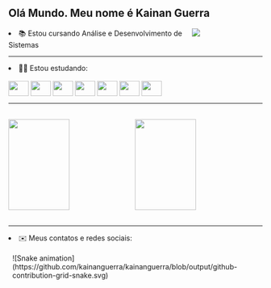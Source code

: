 ##   Olá Mundo. Meu nome é Kainan Guerra
<img align="right" width="140px" heigth="150px" src='https://avataaars.io/?avatarStyle=Circle&topType=ShortHairShortFlat&accessoriesType=Prescription02&hairColor=BrownDark&facialHairType=Blank&clotheType=Hoodie&clotheColor=Blue03&eyeType=Happy&eyebrowType=Default&mouthType=Default&skinColor=Light'/>

<li>📚 Estou cursando Análise e Desenvolvimento de Sistemas</li>
<hr>
<li>👨‍💻 Estou estudando:</li>
<br>
<div style="display:inline-block">
    <link rel="stylesheet" href="https://cdn.jsdelivr.net/gh/devicons/devicon@v2.15.1/devicon.min.css">
    <img align="center" width="40" height="30" src="https://cdn.jsdelivr.net/gh/devicons/devicon/icons/html5/html5-original.svg" />
    <link rel="stylesheet" href="https://cdn.jsdelivr.net/gh/devicons/devicon@v2.15.1/devicon.min.css">    
    <img align="center" width="40" height="30" src="https://cdn.jsdelivr.net/gh/devicons/devicon/icons/css3/css3-original.svg" />
    <link rel="stylesheet" href="https://cdn.jsdelivr.net/gh/devicons/devicon@v2.15.1/devicon.min.css">         
    <img align="center" width="40" height="30" src="https://cdn.jsdelivr.net/gh/devicons/devicon/icons/javascript/javascript-original.svg" />
    <link rel="stylesheet" href="https://cdn.jsdelivr.net/gh/devicons/devicon@v2.15.1/devicon.min.css">        
      <img align="center" width="40" height="30" src="https://cdn.jsdelivr.net/gh/devicons/devicon/icons/java/java-original.svg" />       
      <link rel="stylesheet" href="https://cdn.jsdelivr.net/gh/devicons/devicon@v2.15.1/devicon.min.css">   
    <img align="center" width="40" height="30"  src="https://cdn.jsdelivr.net/gh/devicons/devicon/icons/python/python-original.svg" />
        <link rel="stylesheet" href="https://cdn.jsdelivr.net/gh/devicons/devicon@v2.15.1/devicon.min.css">      
    <img align="center" width="40" height="30" src="https://cdn.jsdelivr.net/gh/devicons/devicon/icons/nodejs/nodejs-original.svg" />
    <link rel="stylesheet" href="https://cdn.jsdelivr.net/gh/devicons/devicon@v2.15.1/devicon.min.css">      
    <img align="center" width="40" height="30" src="https://cdn.jsdelivr.net/gh/devicons/devicon/icons/mysql/mysql-original.svg" />
          
</div>
<hr>
<br>
<div width="100%" display="flex" justify-content="space-between">
  <a href="https://github.com/KainanGuerra"></a>
  
  <img width="49%" height="180em" align="center" src="https://github-readme-stats.vercel.app/api?username=kainanguerra&theme=dark&layout=compact&show_icons=true"/>
  <img width="49%" height="180em" align="center" src="https://github-readme-stats.vercel.app/api/top-langs/?username=kainanguerra&theme=dark&show_icons=true&layout=compact"/>
</div>
<br>
<hr>
<li>✉️ Meus contatos e redes sociais:</li>
<br>
<div style="display:flex" style="algn-items:center">
  <div width="40%">
  <a href="https://api.whatsapp.com/send?phone=5511966263413&text=Ol%C3%A1%2C%20vim%20atrav%C3%A9s%20do%20seu%20GitHub!">
  <img src="https://img.shields.io/badge/WhatsApp-25D366?style=for-the-badge&logo=whatsapp&logoColor=white" alt=""></a>
  
  <a href="mailto:kainanguerra@hotmail.com?subject=I%C2%B4ve%20seen%20your%20Github&body=I%20would%20like%20to%20know...">
  <img src="https://img.shields.io/badge/Gmail-D14836?style=for-the-badge&logo=gmail&logoColor=white" alt=""></a>
  
  <a href="https://www.instagram.com/kainan_guerra_/">
  <img src="https://img.shields.io/badge/Instagram-E4405F?style=for-the-badge&logo=instagram&logoColor=white" alt=""></a>

  <a href="https://www.linkedin.com/in/kainan-guerra-0763a11a6/">
  <img src="https://img.shields.io/badge/LinkedIn-0077B5?style=for-the-badge&logo=linkedin&logoColor=white" alt=""></a>
 
</div>
<hr>
![Snake animation](https://github.com/kainanguerra/kainanguerra/blob/output/github-contribution-grid-snake.svg)
